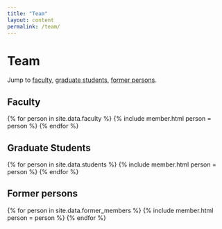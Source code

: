 ```yaml
---
title: "Team"
layout: content
permalink: /team/
---
```


# Team

Jump to [faculty](#faculty), [graduate students](#graduate-students), [former persons](#former-members).

## Faculty

<div class="container-fluid">
  <div class="row">
    {% for person in site.data.faculty %}
    {% include member.html person = person %}
    {% endfor %}
  </div>
</div>

## Graduate Students

<div class="container-fluid">
  <div class="row">
    {% for person in site.data.students %}
    {% include member.html person = person %}
    {% endfor %}
  </div>
</div>

## Former persons

<div class="container-fluid">
  <div class="row">
    {% for person in site.data.former_members %}
    {% include member.html person = person %}
    {% endfor %}
  </div>
</div>
